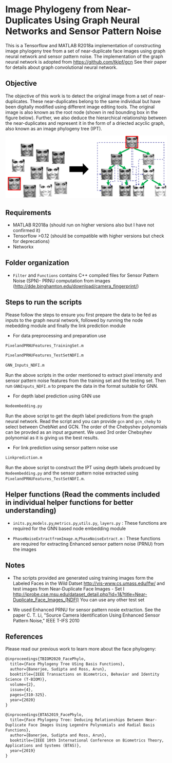 # Image Phylogeny from Near-Duplicates Using Graph Neural Networks and Sensor Pattern Noise

This is a Tensorflow and MATLAB R2018a implementation of constructing image phylogeny tree from a set of near-duplicate face images using graph neural network and sensor pattern noise. The implementation of the graph neural network is adopted from https://github.com/tkipf/gcn See their paper for details about graph convolutional neural network.

## Objective

The objective of this work is to detect the original image from a set of near-duplicates. These near-duplicates belong to the same individual but have been digitally modified using different image editing tools. The original image is also known as the root node (shown in red bounding box in the figure below). Further, we also deduce the hierarchical relationship between the near-duplicates and represent it in the form of a driected acyclic graph, also known as an image phylogeny tree (IPT).   

![alternativetext](objective.PNG)

## Requirements
* MATLAB R2018a (should run on higher versions also but I have not confirmed it)
* Tensorflow >0.12 (should be compatible with higher versions but check for deprecations) 
* Networkx

## Folder organization

* `Filter` and `Functions` contains C++ compiled files for Sensor Pattern Noise (SPN)- PRNU computation from images
(http://dde.binghamton.edu/download/camera_fingerprint/)

## Steps to run the scripts

Please follow the steps to ensure you first prepare the data to be fed as inputs to the graph neural network, followed by running the node mebedding module and finally the link prediction module

* For data preprocessing and preparation use
```bash
PixelandPRNUFeatures_TrainingSet.m
```
```bash
PixelandPRNUFeatures_TestSetNDFI.m
```
```bash
GNN_Inputs_NDFI.m
```
Run the above scripts in the order mentioned to extract pixel intensity and sensor pattern noise features from the training set and the testing set. Then run `GNNInputs_NDFI.m` to prepare the data in the format suitable for GNN. 

* For depth label prediction using GNN use
```bash
Nodeembedding.py
```
Run the above script to get the depth label predictions from the graph neural network. Read the script and you can provide `gcn` and `gcn_cheby` to select between ChebNet and GCN. The order of the Chebyshev polynomials can be provded as an input argument. We used 3rd order Chebsyhev polynomial as it is giving us the best results.   

* For link prediction using sensor pattern noise use
```bash
Linkprediction.m
```
Run the above script to construct the IPT using depth labels prodcued by `Nodeembedding.py` and the sensor pattern noise extracted using `PixelandPRNUFeatures_TestSetNDFI.m`.  

## Helper functions (Read the comments included in individual helper functions for better understanding)

* `inits.py`,`models.py`,`metrics.py`,`utils.py`, `layers.py` : These functions are required for the GNN based node embedding module

* `PhaseNoiseExtractfromImage.m`,`PhaseNoiseExtract.m` : These functions are required for extracting Enhanced sensor pattern noise (PRNU) from the images

## Notes

* The scripts provided are generated using training images form the Labeled Faces in the Wild Datset http://vis-www.cs.umass.edu/lfw/ and test images from Near-Duplicate Face Images - Set I http://iprobe.cse.msu.edu/dataset_detail.php?id=1&?title=Near-Duplicate_Face_Images_(NDFI) You can use any other test set

* We used Enhanced PRNU for sensor pattern nosie extraction. See the paper C. T. Li, "Source Camera Identification Using Enhanced Sensor Pattern
Noise," IEEE T-IFS 2010

## References

Please read our previous work to learn more about the face phylogeny:

```
@inproceedings{TBIOM2020_FacePhylo,
  title={Face Phylogeny Tree USing Basis Functions},
  author={Banerjee, Sudipta and Ross, Arun},
  booktitle={IEEE Transactions on Biometrics, Behavior and Identity Science (T-BIOM)},
  volume={2},
  issue={4},
  pages={310-325}.
  year={2020}
}
```

```
@inproceedings{BTAS2019_FacePhylo,
  title={Face Phylogeny Tree: Deducing Relationships Between Near-Duplicate Face Images Using Legendre Polynomials and Radial Basis Functions},
  author={Banerjee, Sudipta and Ross, Arun},
  booktitle={IEEE 10th International Conference on Biometrics Theory, Applications and Systems (BTAS)},
  year={2019}
}
```

